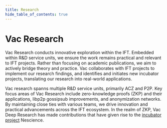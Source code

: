 ```yaml
---
title: Research
hide_table_of_contents: true
---
```


# Vac Research
Vac Research conducts innovative exploration within the IFT.
Embedded within R&D service units, we ensure the work remains practical and relevant to IFT projects.
Rather than focusing on academic publications, we aim to actively bridge theory and practice.
Vac collaborates with IFT projects to implement our research findings,
and identifies and initiates new incubator projects,
translating our research into real-world applications.

Vac research spanns multiple R&D service units, primarily ACZ and P2P.
Key focus areas of Vac Research include zero-knowledge proofs (ZKP) and their applications, libp2p gossipsub improvements, and anonymization networks.
By maintaining close ties with various teams, we drive innovation and practical advancements across the IFT ecosystem.
In the realm of ZKP, Vac Deep Research has made contributions that have given rise to the [incubator project](/vips) Nescience.
